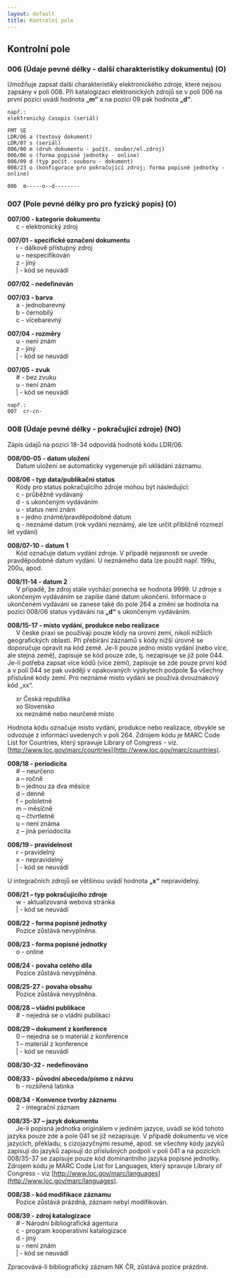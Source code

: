 ```yaml
---
layout: default
title: Kontrolní pole
---
```

## Kontrolní pole

### 006 (Údaje pevné délky - další charakteristiky dokumentu) (O)
Umožňuje zapsat další charakteristiky elektronického zdroje, které nejsou zapsány v poli 008. Při katalogizaci elektronických zdrojů se v poli 006 na první pozici uvádí hodnota **„m“** a na pozici 09 pak hodnota **„d“**.


```
např.:
elektronický časopis (seriál)  

FMT SE
LDR/06 a (textový dokument)
LDR/07 s (seriál)
006/00 m (druh dokumentu - počít. soubor/el.zdroj)
006/06 o (forma popisné jednotky - online)
006/09 d (typ počít. souboru - dokument)
008/23 o (konfigurace pro pokračující zdroj; forma popisné jednotky - online)

006  m-----o--d--------
```


### 007 (Pole pevné délky pro pro fyzický popis) (O)
**007/00 - kategorie dokumentu**  
&nbsp;&nbsp;&nbsp;&nbsp; c - elektronický zdroj


**007/01 - specifické označení dokumentu**  
&nbsp;&nbsp;&nbsp;&nbsp; r - dálkově přístupný zdroj  
&nbsp;&nbsp;&nbsp;&nbsp; u - nespecifikován  
&nbsp;&nbsp;&nbsp;&nbsp; z - jiný  
&nbsp;&nbsp;&nbsp;&nbsp; \|  - kód se neuvádí


**007/02 - nedefinován**


**007/03 - barva**  
&nbsp;&nbsp;&nbsp;&nbsp; a - jednobarevný  
&nbsp;&nbsp;&nbsp;&nbsp; b - černobílý  
&nbsp;&nbsp;&nbsp;&nbsp; c - vícebarevný


**007/04 - rozměry**  
&nbsp;&nbsp;&nbsp;&nbsp; u - není znám  
&nbsp;&nbsp;&nbsp;&nbsp; z - jiný  
&nbsp;&nbsp;&nbsp;&nbsp; \|  - kód se neuvádí


**007/05 - zvuk**  
&nbsp;&nbsp;&nbsp;&nbsp; \#	- bez zvuku  
&nbsp;&nbsp;&nbsp;&nbsp; u - není znám  
&nbsp;&nbsp;&nbsp;&nbsp; \|  - kód se neuvádí



```
např.:
007  cr-cn-
```


### 008 (Údaje pevné délky - pokračující zdroje) (NO)
Zápis údajů na pozici 18-34 odpovídá hodnotě kódu LDR/06.

**008/00-05 - datum uložení**  
&nbsp;&nbsp;&nbsp;&nbsp; Datum uložení se automaticky vygeneruje při ukládání záznamu.


**008/06 - typ data/publikační status**  
&nbsp;&nbsp;&nbsp;&nbsp; Kódy pro status pokračujícího zdroje mohou být následující:  
&nbsp;&nbsp;&nbsp;&nbsp; c - průběžně vydávaný  
&nbsp;&nbsp;&nbsp;&nbsp; d - s ukončeným vydáváním  
&nbsp;&nbsp;&nbsp;&nbsp; u - status není znám  
&nbsp;&nbsp;&nbsp;&nbsp; s - jedno známé/pravděpodobné datum  
&nbsp;&nbsp;&nbsp;&nbsp; q - neznámé datum (rok vydání neznámý, ale lze určit přibližně rozmezí let vydání)


**008/07-10 - datum 1**  
&nbsp;&nbsp;&nbsp;&nbsp; Kód označuje datum vydání zdroje. V případě nejasností se uvede pravděpodobné datum vydání. U neznámého data lze použít např. 199u, 200u, apod.


**008/11-14 - datum 2**  
&nbsp;&nbsp;&nbsp;&nbsp; V případě, že zdroj stále vychází ponechá se hodnota 9999. U zdroje s ukončeným vydáváním se zapíše dané datum ukončení. Informace o ukončeném vydávání se zanese také do pole 264 a změní se hodnota na pozici 008/06 status vydávání na **„d“** s ukončeným vydáváním.



**008/15-17 - místo vydání, produkce nebo realizace**  
&nbsp;&nbsp;&nbsp;&nbsp; V české praxi se používají pouze kódy na úrovni zemí, nikoli nižších geografických oblastí. Při přebírání
záznamů s kódy nižší úrovně se doporučuje opravit na kód země. Je-li pouze jedno místo vydání (nebo více, ale stejná země), zapisuje se kód pouze zde, tj. nezapisuje se již pole 044. Je-li potřeba zapsat více kódů (více zemí), zapisuje se zde pouze první kód  a v poli 044
se pak uvádějí v opakovaných výskytech podpole $a všechny příslušné kódy zemí. Pro neznámé místo vydání se používá dvouznakový kód „xx“.

&nbsp;&nbsp;&nbsp;&nbsp; xr	Česká republika  
&nbsp;&nbsp;&nbsp;&nbsp; xo	Slovensko  
&nbsp;&nbsp;&nbsp;&nbsp; xx  neznámé nebo neurčené místo


Hodnota kódu označuje místo vydání, produkce nebo realizace, obvykle se odvozuje z informací uvedených
v poli 264. Zdrojem kódu je MARC Code List for Countries, který spravuje Library of Congress - viz. [http://www.loc.gov/marc/countries](http://www.loc.gov/marc/countries).


**008/18 - periodicita**  
&nbsp;&nbsp;&nbsp;&nbsp; \#  – neurčeno  
&nbsp;&nbsp;&nbsp;&nbsp; a – ročně  
&nbsp;&nbsp;&nbsp;&nbsp; b – jednou za dva měsíce  
&nbsp;&nbsp;&nbsp;&nbsp; d – denně  
&nbsp;&nbsp;&nbsp;&nbsp; f – pololetně  
&nbsp;&nbsp;&nbsp;&nbsp; m – měsíčně  
&nbsp;&nbsp;&nbsp;&nbsp; q – čtvrtletně  
&nbsp;&nbsp;&nbsp;&nbsp; u – není známa  
&nbsp;&nbsp;&nbsp;&nbsp; z – jiná periodocita  


**008/19 - pravidelnost**  
&nbsp;&nbsp;&nbsp;&nbsp; r - pravidelný  
&nbsp;&nbsp;&nbsp;&nbsp; x - nepravidelný  
&nbsp;&nbsp;&nbsp;&nbsp; \|   - kód se neuvádí  


U integračních zdrojů se většinou uvádí hodnota **„x“** nepravidelný.


**008/21 – typ pokračujícího zdroje**  
&nbsp;&nbsp;&nbsp;&nbsp; w - aktualizovaná webová stránka  
&nbsp;&nbsp;&nbsp;&nbsp; \|   - kód se neuvádí


**008/22 - forma popisné jednotky**  
&nbsp;&nbsp;&nbsp;&nbsp; Pozice zůstává nevyplněna.


**008/23 - forma popisné jednotky**  
&nbsp;&nbsp;&nbsp;&nbsp; o - online


**008/24 - povaha celého díla**  
&nbsp;&nbsp;&nbsp;&nbsp; Pozice zůstává nevyplněna.


**008/25-27 - povaha obsahu**  
&nbsp;&nbsp;&nbsp;&nbsp; Pozice zůstává nevyplněna.


**008/28 – vládní publikace**  
&nbsp;&nbsp;&nbsp;&nbsp; \#   - nejedná se o vládní publikaci


**008/29 – dokument z konference**  
&nbsp;&nbsp;&nbsp;&nbsp; 0 – nejedná se o materiál z konference  
&nbsp;&nbsp;&nbsp;&nbsp; 1 – materiál z konference  
&nbsp;&nbsp;&nbsp;&nbsp; \|   - kód se neuvádí

**008/30-32 - nedefinováno**

**008/33 - původní abeceda/písmo z názvu**  
&nbsp;&nbsp;&nbsp;&nbsp; b - rozšířená latinka

**008/34 - Konvence tvorby záznamu**  
&nbsp;&nbsp;&nbsp;&nbsp; 2 - integrační záznam

**008/35-37 – jazyk dokumentu**  
&nbsp;&nbsp;&nbsp;&nbsp; Je-li popisná jednotka originálem v jediném jazyce, uvádí se kód tohoto jazyka pouze zde a pole 041 se již
nezapisuje. V případě dokumentu ve více jazycích, překladu, s cizojazyčnými resumé, apod. se všechny kódy jazyků zapisují do jazyků zapisují do příslušných podpolí v poli 041 a na pozicích 008/35-37 se zapisuje pouze kód dominantního jazyka popisné jednotky. Zdrojem kódu je MARC Code List for Languages, který spravuje Library of Congress - viz [http://www.loc.gov/marc/languages](http://www.loc.gov/marc/languages).

**008/38 - kód modifikace záznamu**  
&nbsp;&nbsp;&nbsp;&nbsp; Pozice zůstává prázdná, záznam nebyl modifikován.

**008/39 - zdroj katalogizace**  
&nbsp;&nbsp;&nbsp;&nbsp; \# - Národní bibliografická agentura  
&nbsp;&nbsp;&nbsp;&nbsp; c - program kooperativní katalogizace  
&nbsp;&nbsp;&nbsp;&nbsp; d - jiný  
&nbsp;&nbsp;&nbsp;&nbsp; u - není znám  
&nbsp;&nbsp;&nbsp;&nbsp; \|   - kód se neuvádí

Zpracovává-li bibliografický záznam NK ČR, zůstává pozice prázdné.
